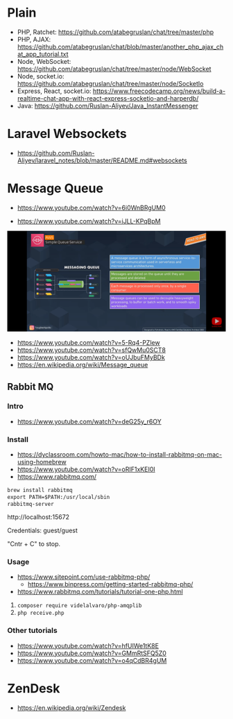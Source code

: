 # Plain

- PHP, Ratchet: https://github.com/atabegruslan/chat/tree/master/php
- PHP, AJAX: https://github.com/atabegruslan/chat/blob/master/another_php_ajax_chat_app_tutorial.txt
- Node, WebSocket: https://github.com/atabegruslan/chat/tree/master/node/WebSocket
- Node, socket.io: https://github.com/atabegruslan/chat/tree/master/node/SocketIo
- Express, React, socket.io: https://www.freecodecamp.org/news/build-a-realtime-chat-app-with-react-express-socketio-and-harperdb/
- Java: https://github.com/Ruslan-Aliyev/Java_InstantMessenger

# Laravel Websockets

- https://github.com/Ruslan-Aliyev/laravel_notes/blob/master/README.md#websockets

# Message Queue

- https://www.youtube.com/watch?v=6i0WnBRgUM0

- https://www.youtube.com/watch?v=iJLL-KPqBpM

![](/Illustrations/MQ.png)

- https://www.youtube.com/watch?v=5-Rq4-PZlew
- https://www.youtube.com/watch?v=sfQwMu0SCT8
- https://www.youtube.com/watch?v=oUJbuFMyBDk
- https://en.wikipedia.org/wiki/Message_queue

## Rabbit MQ

### Intro

- https://www.youtube.com/watch?v=deG25y_r6OY

### Install

- https://dyclassroom.com/howto-mac/how-to-install-rabbitmq-on-mac-using-homebrew
- https://www.youtube.com/watch?v=oRIF1xKEI0I
- https://www.rabbitmq.com/

```
brew install rabbitmq
export PATH=$PATH:/usr/local/sbin
rabbitmq-server
```
http://localhost:15672

Credentials: guest/guest

"Cntr + C" to stop.

### Usage

- https://www.sitepoint.com/use-rabbitmq-php/
	- https://www.binpress.com/getting-started-rabbitmq-php/
- https://www.rabbitmq.com/tutorials/tutorial-one-php.html

1. `composer require videlalvaro/php-amqplib`
2. `php receive.php` 

### Other tutorials

- https://www.youtube.com/watch?v=hfUIWe1tK8E
- https://www.youtube.com/watch?v=GMmRtSFQ5Z0
- https://www.youtube.com/watch?v=o4qCdBR4gUM

# ZenDesk

- https://en.wikipedia.org/wiki/Zendesk
